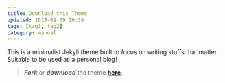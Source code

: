 ```yaml
---
title: Download this Theme
updated: 2015-09-09 10:38
tags: [tag1, tag2]
category: manual
---
```


This is a minimalist Jekyll theme built to focus on writing stuffs that matter. Suitable to be used as a personal blog!

> **_Fork_** or **_download_** the theme [**here**](https://github.com/heiswayi/the-plain).
